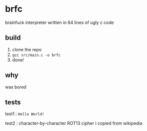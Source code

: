 # brfc
brainfuck interpreter written in 64 lines of ugly c code

## build
1. clone the repo
2. ```gcc src/main.c -o brfc```
3. done!

## why
was bored

## tests
test1 :
`Hello World!`

test2 :
character-by-character ROT13 cipher i copied from wikipedia